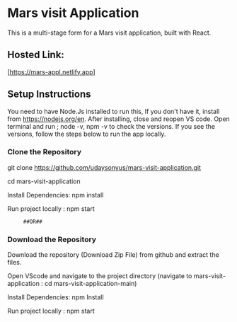 # Mars visit Application

This is a multi-stage form for a Mars visit application, built with React.

## Hosted Link:
[https://mars-appl.netlify.app]

## Setup Instructions

You need to have Node.Js installed to run this, If you don't have it, install from https://nodejs.org/en. After installing, close and reopen VS code. Open terminal and run ; node -v, npm -v to check the versions. If you see the versions, follow the steps below to run the app locally.

### Clone the Repository
git clone https://github.com/udaysonyus/mars-visit-application.git

cd mars-visit-application

Install Dependencies: npm install

Run project locally : npm start

         ##OR##

### Download the Repository

Download the repository (Download Zip File) from github and extract the files.

Open VScode and navigate to the project directory (navigate to mars-visit-application : cd mars-visit-application-main)

Install Dependencies: npm Install

Run project locally : npm start
